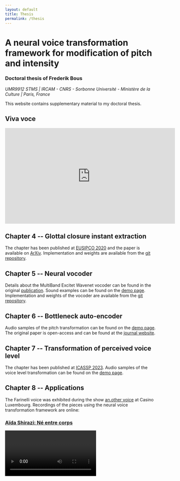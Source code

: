 ```yaml
---
layout: default
title: Thesis
permalink: /thesis
---
```


# A neural voice transformation framework for modification of pitch and intensity

### Doctoral thesis of Frederik Bous
_UMR9912 STMS | IRCAM - CNRS - Sorbonne Université - Ministère de la Culture | Paris, France_

This website contains supplementary material to my doctoral thesis.

## Viva voce

<iframe width="560" height="315" src="https://www.youtube-nocookie.com/embed/rADj7VUEKt0?si=oqKMSeSfiFqT09OQ" title="YouTube video player" frameborder="0" allow="accelerometer; autoplay; clipboard-write; encrypted-media; gyroscope; picture-in-picture; web-share" allowfullscreen></iframe>

## Chapter 4 -- Glottal closure instant extraction

The chapter has been published at
[EUSIPCO 2020](https://doi.org/10.23919/Eusipco47968.2020.9287687)
and the paper is available on [ArXiv](https://arxiv.org/abs/2003.01220).
Implementation and weights are available from the
[git repository](https://gitlab.com/bous/asdfg).

## Chapter 5 -- Neural vocoder

Details about the MultiBand Excitet Wavenet vocoder can be found
in the original [publication](https://doi.org/10.3390/info13030103).
Sound examples can be found on the
[demo page](http://recherche.ircam.fr/anasyn/roebel/MBExWN_demo/).
Implementation and weights of the vocoder are available from the
[git repository](https://github.com/roebel/MBExWN_Vocoder).

## Chapter 6 -- Bottleneck auto-encoder

Audio samples of the pitch transformation can be found on the
[demo page](/thesis/ch6).
The original paper is open-access and can be found
at the [journal website](https://doi.org/10.3390/info13030102).

## Chapter 7 -- Transformation of perceived voice level

The chapter has been published at
[ICASSP 2023](https://doi.org/10.1109/ICASSP49357.2023.10095740).
Audio samples of the voice level transformation can be found on the
[demo page](/thesis/ch7).

## Chapter 8 -- Applications

The Farinelli voice was exhibited during the show
[an.other voice](https://casino-luxembourg.lu/fr/agenda/another-voice)
at Casino Luxembourg.
Recordings of the pieces using the neural voice transformation framework
are online:

### [Aïda Shirazi: Né entre corps](https://medias.ircam.fr/x842956_ne-entre-corps-aida-shirazi)

<video src="https://medias.ircam.fr/getmedia/x842956_ne-entre-corps-aida-shirazi/mp4?resolution=1080" controls="controls" style="max-width: 730px;">

### [Sachie Kobayashi: Day 0 -- trans-instrumentalism](https://medias.ircam.fr/x56d2a9_day-0-trans-instrumentalism-sachie-kobayas)

<video src="https://medias.ircam.fr/getmedia/x56d2a9_day-0-trans-instrumentalism-sachie-kobayas/mp4?resolution=1080" controls="controls" style="max-width: 730px;">

## Additional links

The software [CIRCE](https://forum.ircam.fr/projects/detail/circe/)
is available on the IRCAM forum to any registered user
(registration is free).
Find my other publication through my [OrcID 0000-0002-7477-7600](https://orcid.org/0000-0002-7477-7600).
